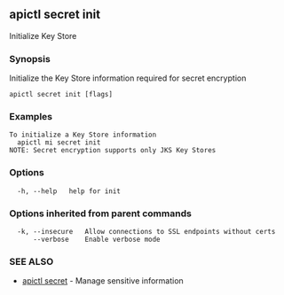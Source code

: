 ## apictl secret init

Initialize Key Store

### Synopsis

Initialize the Key Store information required for secret encryption

```
apictl secret init [flags]
```

### Examples

```
To initialize a Key Store information
  apictl mi secret init
NOTE: Secret encryption supports only JKS Key Stores
```

### Options

```
  -h, --help   help for init
```

### Options inherited from parent commands

```
  -k, --insecure   Allow connections to SSL endpoints without certs
      --verbose    Enable verbose mode
```

### SEE ALSO

* [apictl secret](apictl_secret.md)	 - Manage sensitive information

